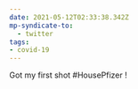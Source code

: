 ```yaml
---
date: 2021-05-12T02:33:38.342Z
mp-syndicate-to:
  - twitter
tags:
- covid-19
---
```


Got my first shot #HousePfizer !
